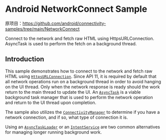 # Android NetworkConnect Sample

原项目：https://github.com/android/connectivity-samples/tree/main/NetworkConnect

Connect to the network and fetch raw HTML using HttpsURLConnection.
AsyncTask is used to perform the fetch on a background thread.

## Introduction

This sample demonstrates how to connect to the network and fetch raw HTML using
[`HttpsURLConnection`][4]. Since API 11, it is required by default that all network
operations run on a background thread in order to avoid hanging on the UI thread. Only
when the network response is ready should the work return to the main thread to update
the UI. An [`AsyncTask`][3] is a viable background task manager that is used to perform
the network operation and return to the UI thread upon completion.

The sample also utilizes the [`ConnectivityManager`][1] to determine if you have
a network connection, and if so, what type of connection it is.

Using an [`AsyncTaskLoader`][6] or an [`IntentService`][5] are two common alternatives
for managing longer running background work.

[1]: https://developer.android.com/reference/android/net/ConnectivityManager.html

[2]: https://developer.android.com/reference/android/net/NetworkInfo.html

[3]: https://developer.android.com/reference/android/os/AsyncTask.html

[4]: https://developer.android.com/reference/javax/net/ssl/HttpsURLConnection.html

[5]: https://developer.android.com/reference/android/app/IntentService.html

[6]: https://developer.android.com/reference/android/content/AsyncTaskLoader.html